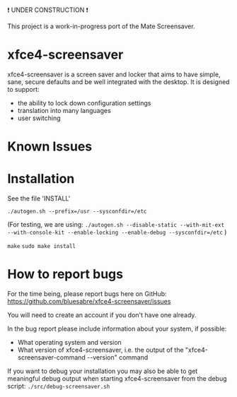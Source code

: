 :exclamation: UNDER CONSTRUCTION :exclamation:

This project is a work-in-progress port of the Mate Screensaver.

xfce4-screensaver
=================

xfce4-screensaver is a screen saver and locker that aims to have
simple, sane, secure defaults and be well integrated with the desktop.
It is designed to support:

 - the ability to lock down configuration settings
 - translation into many languages
 - user switching


Known Issues
============


Installation
============

See the file 'INSTALL'

`./autogen.sh --prefix=/usr --sysconfdir=/etc`

(For testing, we are using:
 `./autogen.sh --disable-static --with-mit-ext --with-console-kit --enable-locking --enable-debug --sysconfdir=/etc`
)

`make`
`sudo make install`


How to report bugs
==================

For the time being, please report bugs here on GitHub:
    https://github.com/bluesabre/xfce4-screensaver/issues

You will need to create an account if you don't have one already.

In the bug report please include information about your system, if possible:

 - What operating system and version
 - What version of xfce4-screensaver, i.e. the output of the "xfce4-screensaver-command --version" command

If you want to debug your installation you may also be able to get meaningful debug output when starting xfce4-screensaver from the debug script:
`./src/debug-screensaver.sh`
